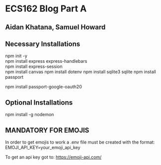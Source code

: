 # ECS162 Blog Part A

## Aidan Khatana, Samuel Howard

## Necessary Installations

npm init -y  
npm install express express-handlebars  
npm install express-session  
npm install canvas
npm install dotenv
npm install sqlite3 sqlite
npm install passport
<!-- maybe -->
npm install passport-google-oauth20
<!-- maybe -->

## Optional Installations

npm install -g nodemon

## MANDATORY FOR EMOJIS

In order to get emojis to work a .env file must be created with the format:  
EMOJI_API_KEY=your_emoji_api_key  

To get an api key got to: https://emoji-api.com/
